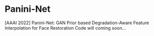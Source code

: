 # Panini-Net
[AAAI 2022] Panini-Net: GAN Prior based Degradation-Aware Feature Interpolation for Face Restoration
Code will coming soon...

